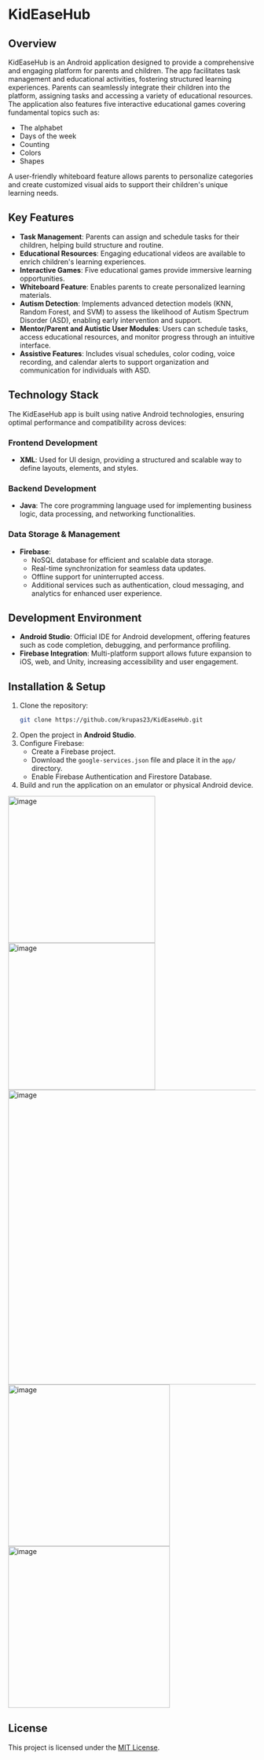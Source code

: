 # KidEaseHub

## Overview
KidEaseHub is an Android application designed to provide a comprehensive and engaging platform for parents and children. The app facilitates task management and educational activities, fostering structured learning experiences. Parents can seamlessly integrate their children into the platform, assigning tasks and accessing a variety of educational resources. The application also features five interactive educational games covering fundamental topics such as:
- The alphabet
- Days of the week
- Counting
- Colors
- Shapes

A user-friendly whiteboard feature allows parents to personalize categories and create customized visual aids to support their children's unique learning needs.

## Key Features
- **Task Management**: Parents can assign and schedule tasks for their children, helping build structure and routine.
- **Educational Resources**: Engaging educational videos are available to enrich children's learning experiences.
- **Interactive Games**: Five educational games provide immersive learning opportunities.
- **Whiteboard Feature**: Enables parents to create personalized learning materials.
- **Autism Detection**: Implements advanced detection models (KNN, Random Forest, and SVM) to assess the likelihood of Autism Spectrum Disorder (ASD), enabling early intervention and support.
- **Mentor/Parent and Autistic User Modules**: Users can schedule tasks, access educational resources, and monitor progress through an intuitive interface.
- **Assistive Features**: Includes visual schedules, color coding, voice recording, and calendar alerts to support organization and communication for individuals with ASD.

## Technology Stack
The KidEaseHub app is built using native Android technologies, ensuring optimal performance and compatibility across devices:

### Frontend Development
- **XML**: Used for UI design, providing a structured and scalable way to define layouts, elements, and styles.

### Backend Development
- **Java**: The core programming language used for implementing business logic, data processing, and networking functionalities.

### Data Storage & Management
- **Firebase**:
  - NoSQL database for efficient and scalable data storage.
  - Real-time synchronization for seamless data updates.
  - Offline support for uninterrupted access.
  - Additional services such as authentication, cloud messaging, and analytics for enhanced user experience.

## Development Environment
- **Android Studio**: Official IDE for Android development, offering features such as code completion, debugging, and performance profiling.
- **Firebase Integration**: Multi-platform support allows future expansion to iOS, web, and Unity, increasing accessibility and user engagement.

## Installation & Setup
1. Clone the repository:
   ```bash
   git clone https://github.com/krupas23/KidEaseHub.git
   ```
2. Open the project in **Android Studio**.
3. Configure Firebase:
   - Create a Firebase project.
   - Download the `google-services.json` file and place it in the `app/` directory.
   - Enable Firebase Authentication and Firestore Database.
4. Build and run the application on an emulator or physical Android device.


<img width="299" alt="image" src="https://github.com/user-attachments/assets/449df7bb-3b22-48ba-8483-6c45ed103d5d" />
<img width="299" alt="image" src="https://github.com/user-attachments/assets/308194e3-6620-4590-8340-d5ab2d933338" />
<img width="600" alt="image" src="https://github.com/user-attachments/assets/504eec75-7ca1-4c12-887f-ba61eab103cb" />
<img width="329" alt="image" src="https://github.com/user-attachments/assets/3dde01a0-c281-4a98-aa4d-28c9b08ac1b0" />
<img width="329" alt="image" src="https://github.com/user-attachments/assets/321e07a0-1276-47fb-9a0b-4209b801790c" />


## License
This project is licensed under the [MIT License](LICENSE).


